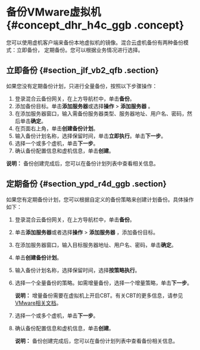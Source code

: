 # 备份VMware虚拟机 {#concept_dhr_h4c_ggb .concept}

您可以使用虚机客户端来备份本地虚拟机的镜像。混合云虚机备份有两种备份模式：立即备份， 定期备份。您可以根据业务情况进行选择。

## 立即备份 {#section_jlf_vb2_qfb .section}

如果您没有定期备份计划，只进行全量备份，按照以下步骤操作：

1.  登录混合云备份网关，在上方导航栏中，单击**备份**。
2.  添加备份目标。单击**添加服务器**或选择**操作** \> **添加服务器** 。
3.  在添加服务器窗口，输入需备份服务器类型、服务器地址、用户名、密码，然后单击**确定**。
4.  在页面右上角，单击**创建备份计划**。
5.  输入备份计划名称，选择保留时间，单击**立即执行**。单击**下一步**。
6.  选择一个或多个虚机，单击**下一步**。
7.  确认备份配置信息和虚机信息，单击**创建**。

**说明：** 备份创建完成后，您可以在备份计划列表中查看相关信息。

## 定期备份 {#section_ypd_r4d_ggb .section}

如果您有定期备份计划，您可以根据自定义的备份策略来创建计划备份。具体操作如下：

1.  登录混合云备份网关，在上方导航栏中，单击**备份**。
2.  单击**添加服务器**或者选择**操作** \> **添加服务器** ，添加备份目标。
3.  在添加服务器窗口，输入目标服务器地址、用户名、密码，单击**确定**。
4.  单击**创建备份计划**。
5.  输入备份计划名称，选择保留时间，选择**按策略执行**。
6.  选择一个全量备份的策略。如需增量备份，选择一个增量策略，单击**下一步**。

    **说明：** 增量备份需要在虚拟机上开启CBT。有关CBT的更多信息，请参见[VMware相关文档](https://kb.vmware.com/s/article/1020128?spm=a2c4g.11186623.2.15.1dbd3d605QVWc7)。

7.  选择一个或多个虚机，单击**下一步**。
8.  确认备份配置信息和虚机信息，单击**创建**。

    **说明：** 备份创建完成后，您可以在备份计划列表中查看备份相关信息。


